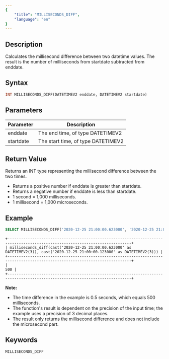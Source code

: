 ```yaml
---
{
    "title": "MILLISECONDS_DIFF",
    "language": "en"
}
---
```


<!-- 
Licensed to the Apache Software Foundation (ASF) under one
or more contributor license agreements.  See the NOTICE file
distributed with this work for additional information
regarding copyright ownership.  The ASF licenses this file
to you under the Apache License, Version 2.0 (the
"License"); you may not use this file except in compliance
with the License.  You may obtain a copy of the License at

  http://www.apache.org/licenses/LICENSE-2.0

Unless required by applicable law or agreed to in writing,
software distributed under the License is distributed on an
"AS IS" BASIS, WITHOUT WARRANTIES OR CONDITIONS OF ANY
KIND, either express or implied.  See the License for the
specific language governing permissions and limitations
under the License.
-->


## Description

Calculates the millisecond difference between two datetime values. The result is the number of milliseconds from startdate subtracted from enddate.

## Syntax

```sql
INT MILLISECONDS_DIFF(DATETIMEV2 enddate, DATETIMEV2 startdate)
```

## Parameters

| Parameter  | Description                                     |
|------------|-------------------------------------------------|
| enddate    | The end time, of type DATETIMEV2               |
| startdate  | The start time, of type DATETIMEV2             |

## Return Value

Returns an INT type representing the millisecond difference between the two times.
- Returns a positive number if enddate is greater than startdate.
- Returns a negative number if enddate is less than startdate.
- 1 second = 1,000 milliseconds.
- 1 millisecond = 1,000 microseconds.

## Example

```sql
SELECT MILLISECONDS_DIFF('2020-12-25 21:00:00.623000', '2020-12-25 21:00:00.123000');
```

```text
+-----------------------------------------------------------------------------------------------------------------------------+
| milliseconds_diff(cast('2020-12-25 21:00:00.623000' as DATETIMEV2(3)), cast('2020-12-25 21:00:00.123000' as DATETIMEV2(3))) |
+-----------------------------------------------------------------------------------------------------------------------------+
|                                                                                                                         500 |
+-----------------------------------------------------------------------------------------------------------------------------+
```

**Note:**
- The time difference in the example is 0.5 seconds, which equals 500 milliseconds.
- The function's result is dependent on the precision of the input time; the example uses a precision of 3 decimal places.
- The result only returns the millisecond difference and does not include the microsecond part.

## Keywords

    MILLISECONDS_DIFF
